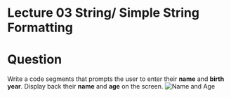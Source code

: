# Lecture 03 String/ Simple String Formatting

# Question
Write a code segments that prompts the user to enter their **name** and **birth year**.
Display back their **name** and **age** on the screen.
![Name and Age](https://github.com/yclim95/GuideToCPPBegineer01/tree/master/Lecture03)
